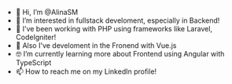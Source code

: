 - 👋 Hi, I’m @AlinaSM
- 👀 I’m interested in fullstack develoment, especially in Backend! 
- 🐘 I've been working with PHP using frameworks like Laravel, CodeIgniter!
- 💚 Also I've develoment in the Fronend with Vue.js 
- 🤓 I’m currently learning more about Frontend using Angular with TypeScript 
- 📫 How to reach me on my LinkedIn profile!

<!---
AlinaSM/AlinaSM is a ✨ special ✨ repository because its `README.md` (this file) appears on your GitHub profile.
You can click the Preview link to take a look at your changes.
--->
